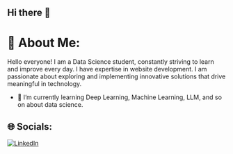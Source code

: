 ## Hi there 👋

# 💫 About Me:
Hello everyone! I am a Data Science student, constantly striving to learn and improve every day. I have expertise in website development. I am passionate about exploring and implementing innovative solutions that drive meaningful in technology.
- 🌱 I’m currently learning Deep Learning, Machine Learning, LLM, and so on about data science.

## 🌐 Socials:
[![LinkedIn](https://img.shields.io/badge/LinkedIn-%230077B5.svg?logo=linkedin&logoColor=white)](https://www.linkedin.com/in/harfely-leipary-65b78a1b5/)
